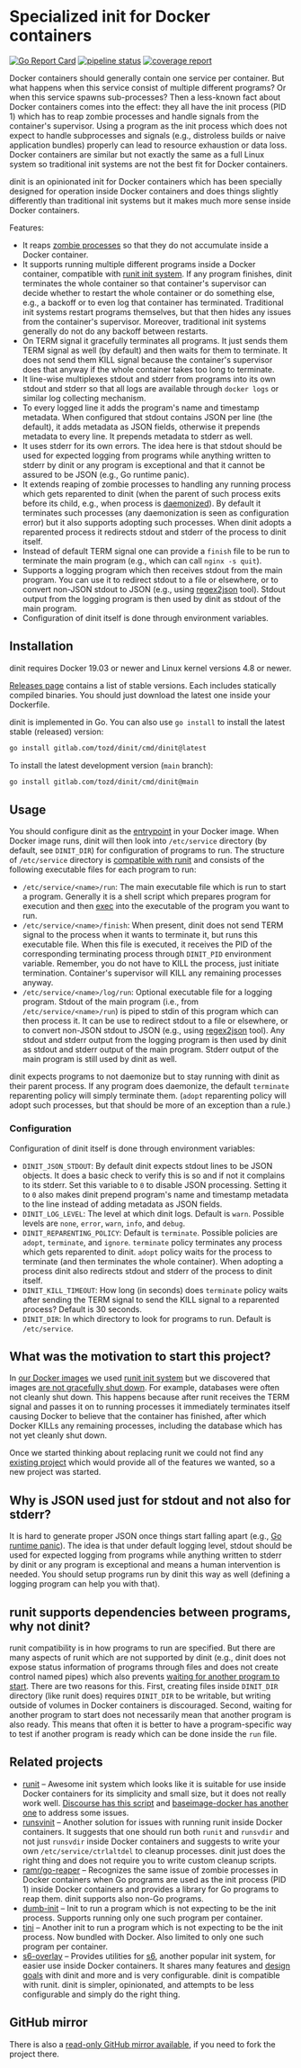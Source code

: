 # Specialized init for Docker containers

[![Go Report Card](https://goreportcard.com/badge/gitlab.com/tozd/dinit)](https://goreportcard.com/report/gitlab.com/tozd/dinit)
[![pipeline status](https://gitlab.com/tozd/dinit/badges/main/pipeline.svg?ignore_skipped=true)](https://gitlab.com/tozd/dinit/-/pipelines)
[![coverage report](https://gitlab.com/tozd/dinit/badges/main/coverage.svg)](https://gitlab.com/tozd/dinit/-/graphs/main/charts)

Docker containers should generally contain one service per container. But what happens when this service
consist of multiple different programs? Or when this service spawns sub-processes? Then a less-known fact about
Docker containers comes into the effect: they all have the init process (PID 1)
which has to reap zombie processes and handle signals from the container's supervisor. Using a program
as the init process which does not expect to handle subprocesses and signals (e.g., distroless builds or naive
application bundles) properly can lead to resource exhaustion or data loss. Docker containers are similar
but not exactly the same as a full Linux system so traditional init systems are not the best fit for Docker containers.

dinit is an opinionated init for Docker containers which has been specially designed for operation
inside Docker containers and does things slightly differently than traditional init systems but it
makes much more sense inside Docker containers.

Features:

- It reaps [zombie processes](https://en.wikipedia.org/wiki/Zombie_process) so that they do not
  accumulate inside a Docker container.
- It supports running multiple different programs inside a Docker container, compatible with
  [runit init system](http://smarden.org/runit/). If any program finishes, dinit terminates
  the whole container so that container's supervisor can decide whether to restart the whole
  container or do something else, e.g., a backoff or to even log that container has terminated.
  Traditional init systems restart programs themselves, but that then hides any issues from the
  container's supervisor. Moreover, traditional init systems generally do not do any backoff
  between restarts.
- On TERM signal it gracefully terminates all programs. It just sends them TERM signal as well
  (by default) and then waits for them to terminate. It does not send them KILL signal because
  the container's supervisor does that anyway if the whole container takes too long to terminate.
- It line-wise multiplexes stdout and stderr from programs into its own stdout and stderr
  so that all logs are available through `docker logs` or similar log collecting mechanism.
- To every logged line it adds the program's name and timestamp metadata. When configured that
  stdout contains JSON per line (the default), it adds metadata as JSON fields, otherwise it
  prepends metadata to every line. It prepends metadata to stderr as well.
- It uses stderr for its own errors. The idea here is that stdout should be used for expected
  logging from programs while anything written to stderr by dinit or any program is exceptional
  and that it cannot be assured to be JSON (e.g., Go runtime panic).
- It extends reaping of zombie processes to handling any running process which gets reparented to dinit
  (when the parent of such process exits before its child, e.g., when process is
  [daemonized](<https://en.wikipedia.org/wiki/Daemon_(computing)>)).
  By default it terminates such processes (any daemonization is seen as configuration error)
  but it also supports adopting such processes. When dinit adopts a reparented process it
  redirects stdout and stderr of the process to dinit itself.
- Instead of default TERM signal one can provide a `finish` file to be run to terminate
  the main program (e.g., which can call `nginx -s quit`).
- Supports a logging program which then receives stdout from the main program. You can use it
  to redirect stdout to a file or elsewhere, or to convert non-JSON stdout to JSON
  (e.g., using [regex2json](https://gitlab.com/tozd/regex2json) tool). Stdout output
  from the logging program is then used by dinit as stdout of the main program.
- Configuration of dinit itself is done through environment variables.

## Installation

dinit requires Docker 19.03 or newer and Linux kernel versions 4.8 or newer.

[Releases page](https://gitlab.com/tozd/dinit/-/releases)
contains a list of stable versions. Each includes statically compiled binaries.
You should just download the latest one inside your Dockerfile.

dinit is implemented in Go. You can also use `go install` to install the latest stable (released) version:

```sh
go install gitlab.com/tozd/dinit/cmd/dinit@latest
```

To install the latest development version (`main` branch):

```sh
go install gitlab.com/tozd/dinit/cmd/dinit@main
```

## Usage

You should configure
dinit as the [entrypoint](https://docs.docker.com/engine/reference/builder/#entrypoint) in your Docker image.
When Docker image runs, dinit will then look into `/etc/service` directory (by default, see `DINIT_DIR`)
for configuration of programs to run. The structure of `/etc/service` directory is
[compatible with runit](http://smarden.org/runit/runsv.8.html) and consists of the following executable
files for each program to run:

- `/etc/service/<name>/run`: The main executable file which is run to start a program. Generally it is a
  shell script which prepares program for execution and then [exec](<https://en.wikipedia.org/wiki/Exec_(system_call)>)
  into the executable of the program you want to run.
- `/etc/service/<name>/finish`: When present, dinit does not send TERM signal to the process when it wants
  to terminate it, but runs this executable file. When this file is executed, it receives the PID of the
  corresponding terminating process through `DINIT_PID` environment variable.
  Remember, you do not have to KILL the process, just initiate termination.
  Container's supervisor will KILL any remaining processes anyway.
- `/etc/service/<name>/log/run`: Optional executable file for a logging program. Stdout of the main program
  (i.e., from `/etc/service/<name>/run`) is piped to stdin of this program which can then process it.
  It can be use to redirect stdout to a file or elsewhere, or to convert non-JSON stdout to JSON
  (e.g., using [regex2json](https://gitlab.com/tozd/regex2json) tool). Any stdout and stderr output
  from the logging program is then used by dinit as stdout and stderr output of the main program.
  Stderr output of the main program is still used by dinit as well.

dinit expects programs to not daemonize but to stay running with dinit as their parent process.
If any program does daemonize, the default `terminate` reparenting policy will simply terminate them.
(`adopt` reparenting policy will adopt such processes, but that should be more of an exception than a rule.)

### Configuration

Configuration of dinit itself is done through environment variables:

- `DINIT_JSON_STDOUT`: By default dinit expects stdout lines to be JSON objects. It does a basic check
  to verify this is so and if not it complains to its stderr. Set this variable to `0` to disable JSON
  processing. Setting it to `0` also makes dinit prepend program's name and timestamp metadata to
  the line instead of adding metadata as JSON fields.
- `DINIT_LOG_LEVEL`: The level at which dinit logs. Default is `warn`. Possible levels are `none`,
  `error`, `warn`, `info`, and `debug`.
- `DINIT_REPARENTING_POLICY`: Default is `terminate`. Possible policies are `adopt`, `terminate`, and
  `ignore`. `terminate` policy terminates any process which gets reparented to dinit.
  `adopt` policy waits for the process to terminate (and then terminates the whole container). When adopting
  a process dinit also redirects stdout and stderr of the process to dinit itself.
- `DINIT_KILL_TIMEOUT`: How long (in seconds) does `terminate` policy waits after sending the TERM signal
  to send the KILL signal to a reparented process? Default is 30 seconds.
- `DINIT_DIR`: In which directory to look for programs to run. Default is `/etc/service`.

## What was the motivation to start this project?

In [our Docker images](https://gitlab.com/tozd/docker) we used
[runit init system](https://gitlab.com/tozd/docker/runit) but we discovered that
images [are not gracefully shut down](https://gitlab.com/tozd/docker/runit/-/issues/1). For example,
databases were often not cleanly shut down. This happens because after runit receives the TERM signal
and passes it on to running processes it immediately terminates itself causing Docker to believe that
the container has finished, after which Docker KILLs any remaining processes, including the database
which has not yet cleanly shut down.

Once we started thinking about replacing runit we could not find any [existing project](#related-projects)
which would provide all of the features we wanted, so a new project was started.

## Why is JSON used just for stdout and not also for stderr?

It is hard to generate proper JSON once things start falling apart (e.g.,
[Go runtime panic](https://github.com/golang/go/issues/40238)). The idea is that under default logging level,
stdout should be used for expected logging from programs while anything written to stderr by dinit or any program
is exceptional and means a human intervention is needed. You should setup programs run by dinit this way as well
(defining a logging program can help you with that).

## runit supports dependencies between programs, why not dinit?

runit compatibility is in how programs to run are specified.
But there are many aspects of runit which are not supported by dinit (e.g., dinit does not expose status
information of programs through files and does not create control named pipes) which also prevents
[waiting for another program to start](http://smarden.org/runit/faq.html#depends). There are two reasons for
this. First, creating files inside `DINIT_DIR` directory (like runit does) requires `DINIT_DIR` to be writable,
but writing outside of volumes in Docker containers is discouraged. Second, waiting for another program to start does
not necessarily mean that another program is also ready. This means that often it is better to have a
program-specific way to test if another program is ready which can be done inside the `run` file.

## Related projects

- [runit](http://smarden.org/runit/index.html) – Awesome init system which looks like it is suitable for use inside
  Docker containers for its simplicity and small size, but it does not really work well.
  [Discourse has this script](https://github.com/discourse/discourse_docker/blob/master/image/base/boot)
  and [baseimage-docker has another one](https://github.com/phusion/baseimage-docker/blob/master/image/bin/my_init)
  to address some issues.
- [runsvinit](https://github.com/peterbourgon/runsvinit) – Another solution for issues with running runit inside
  Docker containers. It suggests that one should run both `runit` and `runsvdir` and not just `runsvdir` inside
  Docker containers and suggests to write your own `/etc/service/ctrlaltdel` to cleanup processes. dinit just does
  the right thing and does not require you to write custom cleanup scripts.
- [ramr/go-reaper](https://github.com/ramr/go-reaper) – Recognizes the same issue of zombie processes in Docker
  containers when Go programs are used as the init process (PID 1) inside Docker containers and provides a library
  for Go programs to reap them. dinit supports also non-Go programs.
- [dumb-init](https://github.com/Yelp/dumb-init) – Init to run a program which is not expecting to be the init process.
  Supports running only one such program per container.
- [tini](https://github.com/krallin/tini) – Another init to run a program which is not expecting to be the init process.
  Now bundled with Docker. Also limited to only one such program per container.
- [s6-overlay](https://github.com/just-containers/s6-overlay) – Provides utilities for [s6](https://skarnet.org/software/s6/overview.html),
  another popular init system, for easier use inside Docker containers. It shares many features and
  [design goals](https://github.com/just-containers/s6-overlay#the-docker-way) with dinit and more and is very
  configurable. dinit is compatible with runit. dinit is simpler, opinionated, and attempts to be less configurable
  and simply do the right thing.

## GitHub mirror

There is also a [read-only GitHub mirror available](https://github.com/tozd/dinit),
if you need to fork the project there.

